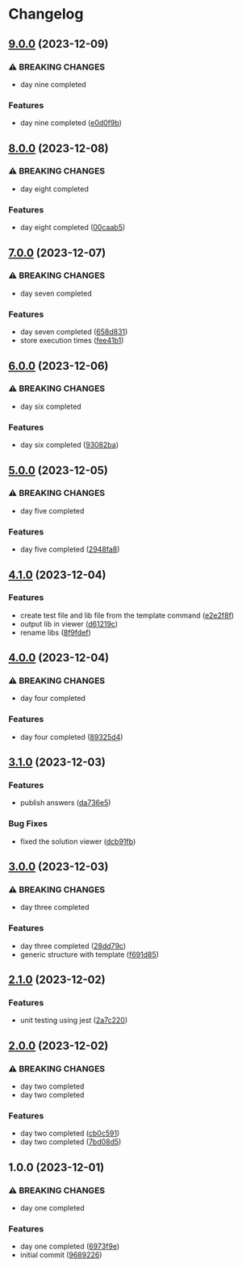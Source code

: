# Changelog

## [9.0.0](https://github.com/sergiorgiraldo/AdventOfCode2023/compare/v8.0.0...v9.0.0) (2023-12-09)


### ⚠ BREAKING CHANGES

* day nine completed

### Features

* day nine completed ([e0d0f9b](https://github.com/sergiorgiraldo/AdventOfCode2023/commit/e0d0f9bb433afd26d280d7ce76a2c73f29a66204))

## [8.0.0](https://github.com/sergiorgiraldo/AdventOfCode2023/compare/v7.0.0...v8.0.0) (2023-12-08)


### ⚠ BREAKING CHANGES

* day eight completed

### Features

* day eight completed ([00caab5](https://github.com/sergiorgiraldo/AdventOfCode2023/commit/00caab553ed697a34f1c6ed299fb3c4da899e0e0))

## [7.0.0](https://github.com/sergiorgiraldo/AdventOfCode2023/compare/v6.0.0...v7.0.0) (2023-12-07)


### ⚠ BREAKING CHANGES

* day seven completed

### Features

* day seven completed ([658d831](https://github.com/sergiorgiraldo/AdventOfCode2023/commit/658d831a6f5814d5c2a873c567ce8f59a64e81a6))
* store execution times ([fee41b1](https://github.com/sergiorgiraldo/AdventOfCode2023/commit/fee41b1caa4b61e4e758370a99f0872352e0e66d))

## [6.0.0](https://github.com/sergiorgiraldo/AdventOfCode2023/compare/v5.0.0...v6.0.0) (2023-12-06)


### ⚠ BREAKING CHANGES

* day six completed

### Features

* day six completed ([93082ba](https://github.com/sergiorgiraldo/AdventOfCode2023/commit/93082bad5d2f8670f72adbe1a52644373972c158))

## [5.0.0](https://github.com/sergiorgiraldo/AdventOfCode2023/compare/v4.1.0...v5.0.0) (2023-12-05)


### ⚠ BREAKING CHANGES

* day five completed

### Features

* day five completed ([2948fa8](https://github.com/sergiorgiraldo/AdventOfCode2023/commit/2948fa8c4231a9cec939cc1e86d40289136579d1))

## [4.1.0](https://github.com/sergiorgiraldo/AdventOfCode2023/compare/v4.0.0...v4.1.0) (2023-12-04)


### Features

* create test file and lib file from the template command ([e2e2f8f](https://github.com/sergiorgiraldo/AdventOfCode2023/commit/e2e2f8fad9ae6a60f0fb029fcb782af1db86fdb3))
* output lib in viewer ([d61219c](https://github.com/sergiorgiraldo/AdventOfCode2023/commit/d61219c785884caca7932fd7d08a51b45505480c))
* rename libs ([8f9fdef](https://github.com/sergiorgiraldo/AdventOfCode2023/commit/8f9fdefc36e30d750bb39f3eff1f8b2c6d9191e5))

## [4.0.0](https://github.com/sergiorgiraldo/AdventOfCode2023/compare/v3.1.0...v4.0.0) (2023-12-04)


### ⚠ BREAKING CHANGES

* day four  completed

### Features

* day four  completed ([89325d4](https://github.com/sergiorgiraldo/AdventOfCode2023/commit/89325d41477d6d9196ed87377d04add15da3b41e))

## [3.1.0](https://github.com/sergiorgiraldo/AdventOfCode2023/compare/v3.0.0...v3.1.0) (2023-12-03)


### Features

* publish answers ([da736e5](https://github.com/sergiorgiraldo/AdventOfCode2023/commit/da736e5a5a8b63fd1fe067cf6f4bc0a4615355ea))


### Bug Fixes

* fixed the solution viewer ([dcb91fb](https://github.com/sergiorgiraldo/AdventOfCode2023/commit/dcb91fb5cc69debb42cce936620293c650150f31))

## [3.0.0](https://github.com/sergiorgiraldo/AdventOfCode2023/compare/v2.1.0...v3.0.0) (2023-12-03)


### ⚠ BREAKING CHANGES

* day three completed

### Features

* day three completed ([28dd79c](https://github.com/sergiorgiraldo/AdventOfCode2023/commit/28dd79cea750627d0bde4afc924cc9358afc24df))
* generic structure with template ([f691d85](https://github.com/sergiorgiraldo/AdventOfCode2023/commit/f691d857127d753606750fbb1ef33c069a78dc0a))

## [2.1.0](https://github.com/sergiorgiraldo/AdventOfCode2023/compare/v2.0.0...v2.1.0) (2023-12-02)


### Features

* unit testing using jest ([2a7c220](https://github.com/sergiorgiraldo/AdventOfCode2023/commit/2a7c2208a4a0c8e26332f998d71868fd91742d2b))

## [2.0.0](https://github.com/sergiorgiraldo/AdventOfCode2023/compare/v1.0.0...v2.0.0) (2023-12-02)


### ⚠ BREAKING CHANGES

* day two completed
* day two completed

### Features

* day two completed ([cb0c591](https://github.com/sergiorgiraldo/AdventOfCode2023/commit/cb0c5912c8b159fec0226d5272455c23c605aeab))
* day two completed ([7bd08d5](https://github.com/sergiorgiraldo/AdventOfCode2023/commit/7bd08d5b12f091efa06d6e12b01adf2132b0fb5a))

## 1.0.0 (2023-12-01)


### ⚠ BREAKING CHANGES

* day one completed

### Features

* day one completed ([6973f9e](https://github.com/sergiorgiraldo/AdventOfCode2023/commit/6973f9e1dde677a67ab652109737c5035dd6819f))
* initial commit ([9689226](https://github.com/sergiorgiraldo/AdventOfCode2023/commit/96892269e59091455a684b45532eeec6524f5a1a))

